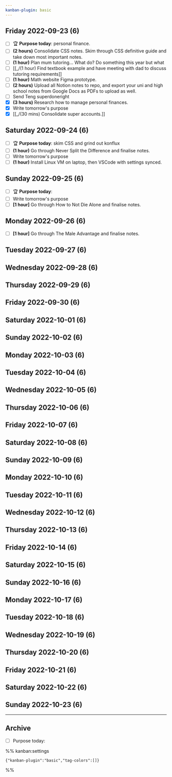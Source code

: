 ```yaml
---
kanban-plugin: basic
---
```


## Friday 2022-09-23 (6)

- [ ] 🏆 **Purpose today**: personal finance.
- [ ] **(2 hours)** Consolidate CSS notes. Skim through CSS definitive guide and take down most important notes.
- [ ] **(1 hour)** Plan mum tutoring... What do? Do something this year but what
- [ ] [[_/(1 hour) Find textbook example and have meeting with dad to discuss tutoring requirements]]
- [ ] **(1 hour)** Math website Figma prototype.
- [ ] **(2 hours)** Upload all Notion notes to repo, and export your uni and high school notes from Google Docs as PDFs to upload as well.
- [ ] Send Teng superdoneright
- [x] **(3 hours)** Research how to manage personal finances.
- [x] Write tomorrow's purpose
- [x] [[_/(30 mins) Consolidate super accounts.]]

## Saturday 2022-09-24 (6)

- [ ] 🏆 **Purpose today**: skim CSS and grind out konflux
- [ ] **(1 hour)** Go through Never Split the Difference and finalise notes.
- [ ] Write tomorrow's purpose
- [ ] **(1 hour)** Install Linux VM on laptop, then VSCode with settings synced.

## Sunday 2022-09-25 (6)

- [ ] 🏆 **Purpose today**:
- [ ] Write tomorrow's purpose
- [ ] **[1 hour]** Go through How to Not Die Alone and finalise notes.

## Monday 2022-09-26 (6)

- [ ] **[1 hour]** Go through The Male Advantage and finalise notes.

## Tuesday 2022-09-27 (6)



## Wednesday 2022-09-28 (6)



## Thursday 2022-09-29 (6)



## Friday 2022-09-30 (6)



## Saturday 2022-10-01 (6)



## Sunday 2022-10-02 (6)



## Monday 2022-10-03 (6)



## Tuesday 2022-10-04 (6)



## Wednesday 2022-10-05 (6)



## Thursday 2022-10-06 (6)



## Friday 2022-10-07 (6)



## Saturday 2022-10-08 (6)



## Sunday 2022-10-09 (6)



## Monday 2022-10-10 (6)



## Tuesday 2022-10-11 (6)



## Wednesday 2022-10-12 (6)



## Thursday 2022-10-13 (6)



## Friday 2022-10-14 (6)



## Saturday 2022-10-15 (6)



## Sunday 2022-10-16 (6)



## Monday 2022-10-17 (6)



## Tuesday 2022-10-18 (6)



## Wednesday 2022-10-19 (6)



## Thursday 2022-10-20 (6)



## Friday 2022-10-21 (6)



## Saturday 2022-10-22 (6)



## Sunday 2022-10-23 (6)



***

## Archive

- [ ] Purpose today:

%% kanban:settings
```
{"kanban-plugin":"basic","tag-colors":[]}
```
%%
